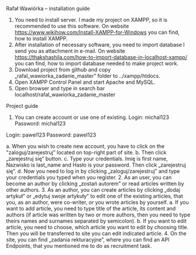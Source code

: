 Rafał Wawiórka – installation guide
1.	You need to install server. I made my project on XAMPP, so it is recommended to use this software. On website https://www.wikihow.com/Install-XAMPP-for-Windows you can find, how to install XAMPP.
2.	After installation of necessary software, you need to import database I send you as attachment in e-mail. On website https://thakshashila.com/how-to-import-database-in-localhost-xampp/ you can find, how to import database needed to make project work.
3.	Download project from github and copy „rafal_wawiorka_zadanie_master” folder to ../xampp/htdocs.
4.	Open XAMPP Control Panel and start Apache and MySQL.
5.	Open browser and type in search bar 
localhost/rafal_wawiorka_zadanie_master

Project guide
1.	You can create account or use one of existing.
Login: michal123
Password: michal123

Login: pawel123
Password: pawel123

a.	When you wish to create new account, you have to click on the "zaloguj/zarejestruj” located on top-right part of site.
b.	Then click „zarejestruj się” button.
c.	Type your credentials. Imię is first name, Nazwisko is last_name and Hasło is your password. Then click „zarejestruj się”.
d.	Now you need to log in by clicking „zaloguj/zarejestruj” and type your credentials you typed when you register.
2.	As an user, you can become an author by clicking „zostań autorem” or read articles written by other authors.
3.	As an author, you can create articles by clicking „dodaj artykuł” or „edytuj swoje artykuły” to edit one of the existing articles, that you, as an author, were co-writer, or you wrote articles by yourself.
a.	If you want to add article, you need to type title of the article, its content and authors (if article was written by two or more authors, then you need to type theirs names and surnames separated by semicolon).
b.	If you want to edit article, you need to choose, which article you want to edit by choosing title. Then you will be transferred to site you can edit indicated article.
4.	On the site, you can find „zadania rekturacyjne”, where you can find an API Endpoints, that you mentioned me to do as recruitment task.

